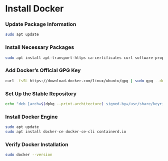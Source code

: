 # Install Docker
### Update Package Information

```sh
sudo apt update
```
### Install Necessary Packages

```sh
sudo apt install apt-transport-https ca-certificates curl software-properties-common
```

### Add Docker’s Official GPG Key

```sh
curl -fsSL https://download.docker.com/linux/ubuntu/gpg | sudo gpg --dearmor -o /usr/share/keyrings/docker-archive-keyring.gpg
```

### Set Up the Stable Repository

```sh
echo "deb [arch=$(dpkg --print-architecture) signed-by=/usr/share/keyrings/docker-archive-keyring.gpg] https://download.docker.com/linux/ubuntu $(lsb_release -cs) stable" | sudo tee /etc/apt/sources.list.d/docker.list > /dev/null
```

### Install Docker Engine

```sh
sudo apt update
sudo apt install docker-ce docker-ce-cli containerd.io
```

### Verify Docker Installation

```sh
sudo docker --version
```
